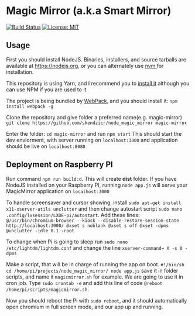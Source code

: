 # Magic Mirror (a.k.a Smart Mirror)

[![Build Status](https://travis-ci.org/skendzicr/node_magic_mirror.svg?branch=master)](https://travis-ci.org/skendzicr/node_magic_mirror)
[![License: MIT](https://img.shields.io/badge/License-MIT-yellow.svg)](https://opensource.org/licenses/MIT)


Usage
----

First you should install NodeJS. Binaries, installers, and source tarballs are available at https://nodejs.org, or you can alternately use [nvm ](https://github.com/creationix/nvm) for installation.

This repository is using Yarn, and I recommend you to [install it](https://yarnpkg.com/en/docs/install) although you can use NPM if you are used to it.

The project is being bundled by [WebPack](https://webpack.github.io/docs/tutorials/getting-started/), and you should install it: `npm install webpack -g`

Clone the repository and give folder a preferred name(e.g. magic-mirror) `git clone https://github.com/skendzicr/node_magic_mirror magic-mirror`

Enter the folder: `cd magic-mirror` and run `npm start`
This should start the dev enviorment, with server running on `localhost:3000` and application should be live on `localhost:8080`

Deployment on Raspberry PI
-------------
Run command `npm run build:d`. This will create **dist** folder.
If you have NodeJS installed on your Raspberry PI, running `node app.js` will serve your MagicMirror application on `localhost:3000`

To handle screensaver and cursor showing, install `sudo apt-get install x11-xserver-utils unclutter` and then change autostart script `sudo nano .config/lxsession/LXDE-pi/autostart`. Add these lines: 
`@/usr/bin/chromium-browser --kiosk --disable-restore-session-state http://localhost:3000/
@xset s noblank
@xset s off
@xset -dpms
@unclutter -idle 0.1 -root`

To change when Pi is going to sleep run `sudo nano /etc/lightdm/lightdm.conf` and change the line `xserver-command= X -s 0 -dpms` 

Make a script, that will be in charge of running the app on boot. 
` #!/bin/sh
cd /home/pi/projects/node_magic_mirror/
node app.js `
save it in folder scripts, and name it `magicmirror.sh` for example. We are going to use it in cron job. Type `sudo crontab -e` and add this line of code `@reboot /home/pi/scripts/magicmirror.sh`.

Now you should reboot the Pi with `sudo reboot`, and it should automatically open chromium in full screen mode, and our app up and running. 
